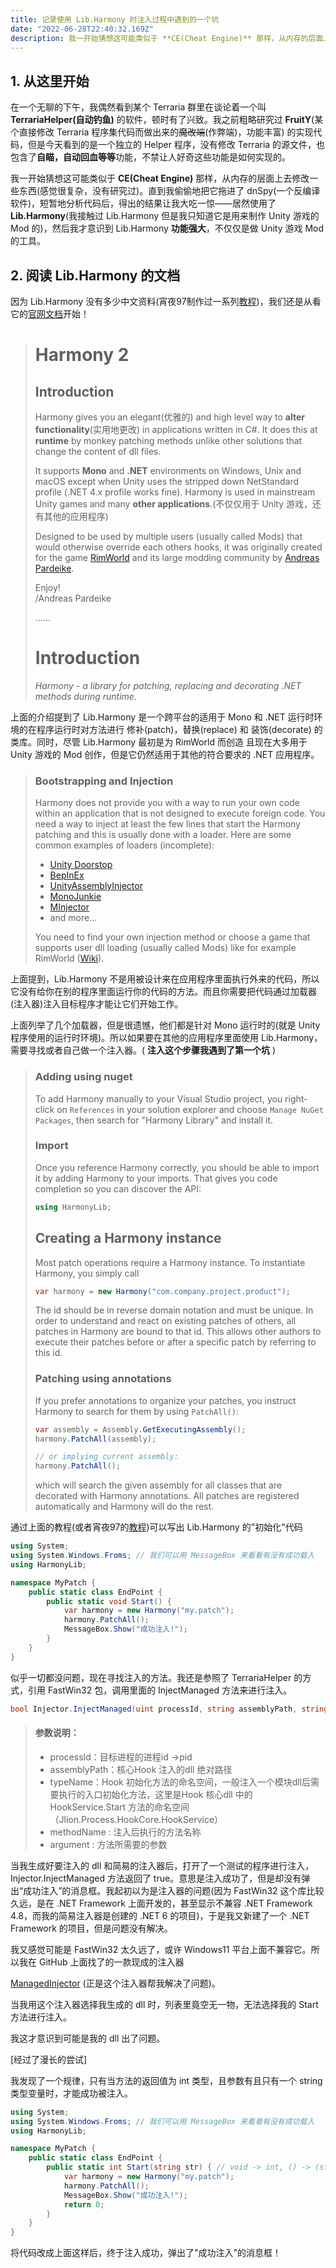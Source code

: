 ```yaml
---
title: 记录使用 Lib.Harmony 时注入过程中遇到的一个坑
date: "2022-06-28T22:40:32.169Z"
description: 我一开始猜想这可能类似于 **CE(Cheat Engine)** 那样，从内存的层面上去修改一些东西(感觉很复杂，没有研究过)。直到我偷偷地把它拖进了 dnSpy(一个反编译软件)，短暂地分析代码后，得出的结果让我大吃一惊——
---
```

## 1. 从这里开始

  在一个无聊的下午，我偶然看到某个 Terraria 群里在谈论着一个叫 **TerrariaHelper(自动钓鱼)** 的软件，顿时有了兴致。我之前粗略研究过 **FruitY**(某个直接修改 Terraria 程序集代码而做出来的~~魔改端~~(作弊端)，功能丰富) 的实现代码，但是今天看到的是一个独立的 Helper 程序，没有修改 Terraria 的源文件，也包含了**自瞄，自动回血等等**功能，不禁让人好奇这些功能是如何实现的。

  我一开始猜想这可能类似于 **CE(Cheat Engine)** 那样，从内存的层面上去修改一些东西(感觉很复杂，没有研究过)。直到我偷偷地把它拖进了 dnSpy(一个反编译软件)，短暂地分析代码后，得出的结果让我大吃一惊——居然使用了 **Lib.Harmony**(我接触过 Lib.Harmony 但是我只知道它是用来制作 Unity 游戏的 Mod 的)，然后我才意识到 Lib.Harmony **功能强大**，不仅仅是做 Unity 游戏 Mod 的工具。

## 2. 阅读 Lib.Harmony 的文档

  因为 Lib.Harmony 没有多少中文资料(宵夜97制作过一系列[教程](https://space.bilibili.com/1306433))，我们还是从看它的[官网文档](https://harmony.pardeike.net/index.html)开始！

> # Harmony 2
>
> ## Introduction
>
> Harmony gives you an elegant(优雅的) and high level way to **alter functionality**(实用地更改) in applications written in C#. It does this at **runtime** by monkey patching methods unlike other solutions that change the content of dll files.
>
> It supports **Mono** and **.NET** environments on Windows, Unix and macOS except when Unity uses the stripped down NetStandard profile (.NET 4.x profile works fine). Harmony is used in mainstream Unity games and many **other applications**.(不仅仅用于 Unity 游戏，还有其他的应用程序)
>
> Designed to be used by multiple users (usually called Mods) that would otherwise override each others hooks, it was originally created for the game [RimWorld](https://rimworldgame.com/) and its large modding community by [Andreas Pardeike](https://www.patreon.com/pardeike).
>
> Enjoy!  
> /Andreas Pardeike
>
> ......
>
> # Introduction
>
> *Harmony - a library for patching, replacing and decorating .NET methods during runtime.*
>

  上面的介绍提到了 Lib.Harmony 是一个跨平台的适用于 Mono 和 .NET 运行时环境的在程序运行时对方法进行 修补(patch)，替换(replace) 和 装饰(decorate) 的类库。同时，尽管 Lib.Harmony 最初是为 RimWorld 而创造 且现在大多用于 Unity 游戏的 Mod 创作，但是它仍然适用于其他的符合要求的 .NET 应用程序。

> ### Bootstrapping and Injection
>
> Harmony does not provide you with a way to run your own code within an application that is not designed to execute foreign code. You need a way to inject at least the few lines that start the Harmony patching and this is usually done with a loader. Here are some common examples of loaders (incomplete):
>
> * [Unity Doorstop](https://github.com/NeighTools/UnityDoorstop)
> * [BepInEx](https://github.com/BepInEx/BepInEx)
> * [UnityAssemblyInjector](https://github.com/avail/UnityAssemblyInjector)
> * [MonoJunkie](https://github.com/wledfor2/MonoJunkie)
> * [MInjector](https://github.com/EquiFox/MInjector)
> * and more...
>
> You need to find your own injection method or choose a game that supports user dll loading (usually called Mods) like for example RimWorld ([Wiki](https://rimworldwiki.com/wiki/Modding_Tutorials/)).
>

  上面提到，Lib.Harmony 不是用被设计来在应用程序里面执行外来的代码，所以它没有给你在别的程序里面运行你的代码的方法。而且你需要把代码通过加载器(注入器)注入目标程序才能让它们开始工作。

  上面列举了几个加载器，但是很遗憾，他们都是针对 Mono 运行时的(就是 Unity 程序使用的运行时环境)。所以如果要在其他的应用程序里面使用 Lib.Harmony，需要寻找或者自己做一个注入器。( **注入这个步骤我遇到了第一个坑** )

> ### Adding using nuget
>
> To add Harmony manually to your Visual Studio project, you right-click on `References` in your solution explorer and choose `Manage NuGet Packages`, then search for "Harmony Library" and install it.
>
> ### Import
>
> Once you reference Harmony correctly, you should be able to import it by adding Harmony to your imports. That gives you code completion so you can discover the API:
>
> ```c#
> using HarmonyLib;
> ```
>
> ## Creating a Harmony instance
>
> Most patch operations require a Harmony instance. To instantiate Harmony, you simply call
>
> ```c#
> var harmony = new Harmony("com.company.project.product");
> ```
>
> The id should be in reverse domain notation and must be unique. In order to understand and react on existing patches of others, all patches in Harmony are bound to that id. This allows other authors to execute their patches before or after a specific patch by referring to this id.
>
> ### Patching using annotations
>
> If you prefer annotations to organize your patches, you instruct Harmony to search for them by using `PatchAll()`:
>
> ```c#
> var assembly = Assembly.GetExecutingAssembly();
> harmony.PatchAll(assembly);
>
> // or implying current assembly:
> harmony.PatchAll();
> ```
>
> which will search the given assembly for all classes that are decorated with Harmony annotations. All patches are registered automatically and Harmony will do the rest.
>

  通过上面的教程(或者宵夜97的[教程](https://space.bilibili.com/1306433))可以写出 Lib.Harmony 的"初始化"代码

```c#
using System;
using System.Windows.Froms; // 我们可以用 MessageBox 来看看有没有成功载入
using HarmonyLib;

namespace MyPatch {
    public static class EndPoint {
        public static void Start() {
            var harmony = new Harmony("my.patch");
            harmony.PatchAll();
            MessageBox.Show("成功注入!");
        }
    }
}
```

  似乎一切都没问题，现在寻找注入的方法。我还是参照了 TerrariaHelper 的方式，引用 FastWin32 包，调用里面的 InjectManaged 方法来进行注入。

```c#
bool Injector.InjectManaged(uint processId, string assemblyPath, string typeName, string methodName, string argument)
```

> #### 参数说明：
>
> * processId：目标进程的进程id ->pid
> * assemblyPath：核心Hook 注入的dll 绝对路径
> * typeName：Hook 初始化方法的命名空间，一般注入一个模块dll后需要执行的入口初始化方法，这里是Hook 核心dll 中的HookService.Start 方法的命名空间（Jlion.Process.HookCore.HookService）
> * methodName : 注入后执行的方法名称
> * argument : 方法所需要的参数
>

  当我生成好要注入的 dll 和简易的注入器后，打开了一个测试的程序进行注入，Injector.InjectManaged 方法返回了 true。意思是注入成功了，但是却没有弹出“成功注入”的消息框。我起初以为是注入器的问题(因为 FastWin32 这个库比较久远，是在 .NET Framework 上面开发的，甚至显示不兼容 .NET Framework 4.8，而我的简易注入器是创建的 .NET 6 的项目)，于是我又新建了一个 .NET Framework 的项目，但是问题没有解决。

  我又感觉可能是 FastWin32 太久远了，或许 Windows11 平台上面不兼容它。所以我在 GitHub 上面找了的一款现成的注入器 

[ManagedInjector](https://github.com/enkomio/ManagedInjector) (正是这个注入器帮我解决了问题)。

  当我用这个注入器选择我生成的 dll 时，列表里竟空无一物，无法选择我的 Start 方法进行注入。

  我这才意识到可能是我的 dll 出了问题。

  [经过了漫长的尝试]

  我发现了一个规律，只有当方法的返回值为 int 类型，且参数有且只有一个 string 类型变量时，才能成功被注入。

```c#
using System;
using System.Windows.Froms; // 我们可以用 MessageBox 来看看有没有成功载入
using HarmonyLib;

namespace MyPatch {
    public static class EndPoint {
        public static int Start(string str) { // void -> int, () -> (string str)
            var harmony = new Harmony("my.patch");
            harmony.PatchAll();
            MessageBox.Show("成功注入!");
            return 0;
        }
    }
}
```

将代码改成上面这样后，终于注入成功，弹出了"成功注入"的消息框！
